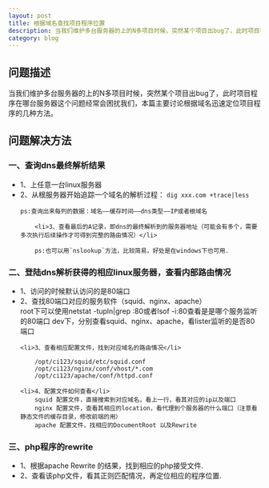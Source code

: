 ```yaml
---
layout: post
title: 根据域名查找项目程序位置
description: 当我们维护多台服务器的上的N多项目时候，突然某个项目出bug了，此时项目程序在哪台服务器这个问题经常会困扰我们，本篇主要讨论根据域名迅速定位项目程序的几种方法。
category: blog
---
```

## 问题描述

当我们维护多台服务器的上的N多项目时候，突然某个项目出bug了，此时项目程序在哪台服务器这个问题经常会困扰我们，本篇主要讨论根据域名迅速定位项目程序的几种方法。

## 问题解决方法

### 一、查询dns最终解析结果
<ul>
	<li>1、上任意一台linux服务器</li>
	<li>2、从根服务器开始追踪一个域名的解析过程： <code>dig xxx.com +trace|less</code></li>

   	ps:查询出来每列的数据：域名——缓存时间——dns类型——IP或者根域名
   	
    	<li>3、查看最后的A记录，即dns的最终解析到的服务器地址（可能会有多个，需要多次执行后续操作才可得到完整的路由情况）</li>

    	ps:也可以用`nslookup`方法，比较简易，好处是在windows下也可用.
</ul>

### 二、登陆dns解析获得的相应linux服务器，查看内部路由情况
<ul>
	<li>1、访问的时候默认访问的是80端口</li>
	<li>2、查找80端口对应的服务软件（squid、nginx、apache）</li>
	       root下可以使用netstat -tupln|grep :80或者lsof -i:80查看是是哪个服务监听的80端口
	       dev下，分别查看squid、nginx、apache，看lister监听的是否80端口

	<li>3、查看相应配置文件，找到对应域名的路由情况</li>
	
		/opt/ci123/squid/etc/squid.conf
		/opt/ci123/nginx/conf/vhost/*.com
		/opt/ci123/apache/conf/httpd.conf
		
	<li>4、配置文件如何查看</li>
		squid 配置文件，直接搜索到对应域名，看上一行，看其对应的ip以及端口
		nginx 配置文件，查看其相应的location，看代理到个服务器的什么端口（注意看静态文件的缓存目录，修改前端的用）
		apache 配置文件，找相应的DocumentRoot 以及Rewrite
</ul>

### 三、php程序的rewrite
<ul>
	<li>1、根据apache Rewrite 的结果，找到相应的php接受文件.</li>
	<li>2、查看该php文件，看其正则匹配情况，再定位相应的程序位置.</li>
</ul>


